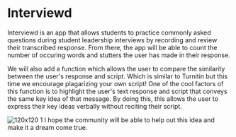 # Interviewd

Interviewd is an app that allows students to practice commonly asked questions during student leadership interviews by recording and review their transcribed response. 
From there, the app will be able to count the number of occuring words and stutters the user has made in their response. 

We will also add a function which allows the user to compare the similarity between the user's response and script. Which is similar to Turnitin but this time we encourage plagarizing your own script! One of the cool factors of this function is to highlight the user's text response and script that conveys the same key idea of that message. By doing this, this allows the user to express their key ideas verbally without reciting their script. 

![120x120 1](https://user-images.githubusercontent.com/43848242/46546272-23563980-c8fb-11e8-8453-eb263c975dd2.png)
I hope the community will be able to help out this idea and make it a dream come true. 
